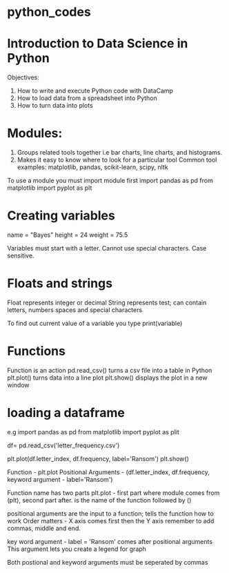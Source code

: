 # python_codes
# Introduction to Data Science in Python
Objectives: 
1) How to write and execute Python code with DataCamp
2) How to load data from a spreadsheet into Python
3) How to turn data into plots

# Modules:
1) Groups related tools together i.e bar charts, line charts, and histograms.
2) Makes it easy to know where to look for a particular tool
Common tool examples: matplotlib, pandas, scikit-learn, scipy, nltk

To use a module you must import module first
import pandas as pd
from matplotlib import pyplot as plt

# Creating variables 
name = "Bayes"
height = 24
weight = 75.5

Variables must start with a letter. Cannot use special characters. Case sensitive.

# Floats and strings
Float represents integer or decimal
String represents test; can contain letters, numbers spaces and special characters

To find out current value of a variable you type print(variable)

# Functions
Function is an action
pd.read_csv() turns a csv file into a table in Python
plt.plot() turns data into a line plot
plt.show() displays the plot in a new window

# loading a dataframe
e.g
import pandas as pd
from matplotlib import pyplot as plit

df= pd.read_csv('letter_frequency.csv')

plt.plot(df.letter_index, df.frequency, label='Ransom')
plt.show()

Function - plt.plot Positional Arguments - (df.letter_index, df.frequency, keyword argument - label='Ransom')

Function name has two parts
plt.plot - first part where module comes from (plt), second part after. is the name of the function followed by ()

positional arguments are the input to a function; tells the function how to work
Order matters - X axis comes first then the Y axis
remember to add commas, middle and end. 

key word argument - label = 'Ransom'
comes after positional arguments
This argument lets you create a legend for graph

Both postional and keyword arguments must be seperated by commas
